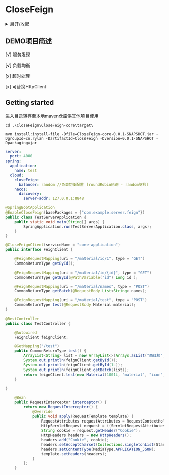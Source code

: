 # CloseFeign

<details><summary>展开/收起</summary>

缘由是前天在刷知乎的时候看到这样一个问题：[为什么说Feign是伪RPC？](https://www.zhihu.com/question/298707085) 有些评论里的回答过于逆天，总是在拿传输层TCP协议和应用层HTTP协议比较这明显是认知有偏差，其实无论是下面哪种组合，本质上都是告知对方要执行哪个方法，什么参数，对方执行完后返回结果

[1] 应用层协议HTTP + HttpClient

[2] 应用层协议自定义/HTTP2 + 使用Netty自己构建的Client

首先说明个人观点，我觉得在Feign它是REST客户端的同时也能完成RPC的功能，因为不但支持服务发现并且在用法上和Dubbo，Montan等RPC框架几乎无异，都是不需要关注接口的具体实现即可完成远程服务方法的调用。

简述过程：向IOC容器中注入带有注解的接口类型对象(动态代理生成)，当执行FeignClient Bean中的方法时会触发代理对象Invoke()方法向远端发送请求，然后返回结果，这样就对于使用者屏蔽了服务发现和网络通信的细节，让使用者像调用本地接口一样简单。

正好最近在改之前写的自定义应用层协议RPC的各种bug，用Netty构建服务端，客户端实现双方通信写麻了，所以我就在想试试写一下Feign这种以访问对方暴露出HTTP REST接口的方式远程调用的框架，写个小demo由于不知道这个框架叫什么，众所周知SpringCloud有个组件叫OpenFeign，所以就叫CloseFeign了（狗头）
</details>

## DEMO项目简述

[√]  服务发现

[√]  负载均衡

[x]  超时处理

[x]  可替换HttpClient

## Getting started

进入目录转存至本地maven仓库供其他项目使用

`cd .\CloseFeign\CloseFeign-core\target\`

`mvn install:install-file -Dfile=CloseFeign-core-0.0.1-SNAPSHOT.jar -DgroupId=cn.rylan -DartifactId=CloseFeign -Dversion=0.0.1-SNAPSHOT -Dpackaging=jar`

```yaml
server:
  port: 4000
spring:
  application:
    name: test
  cloud:
    closeFeign:
      balancer: random //负载均衡配置 [roundRobin轮询 - random随机]
    nacos:
      discovery:
        server-addr: 127.0.0.1:8848
```
```java
@SpringBootApplication
@EnableCloseFeign(basePackages = {"com.example.server.feign"})
public class TestServerApplication {
    public static void main(String[] args) {
        SpringApplication.run(TestServerApplication.class, args);
    }
}
```

```java
@CloseFeignClient(serviceName = "core-application")
public interface FeignClient {

    @FeignRequestMapping(uri = "/material/id/1", type = "GET")
    CommonReturnType getById();

    @FeignRequestMapping(uri = "/material/id/{id}", type = "GET")
    CommonReturnType getById(@PathVariable("id") Long id );

    @FeignRequestMapping(uri = "/material/names", type = "POST")
    CommonReturnType getBatch(@RequestBody List<String> names);

    @FeignRequestMapping(uri = "/material/test", type = "POST")
    CommonReturnType test(@RequestBody Material material);
}
```
```java
@RestController
public class TestController {

    @Autowired
    FeignClient feignClient;

    @GetMapping("/test")
    public CommonReturnType test() {
        ArrayList<String> list = new ArrayList<>(Arrays.asList("西红柿", "玉米"));
        System.out.println(feignClient.getById());
        System.out.println(feignClient.getById(1L));
        System.out.println(feignClient.getBatch(list));
        return feignClient.test(new Material(1001L, "material", "icon", "category", "desc"));
    }
    
}
```
```java
    @Bean
    public RequestInterceptor interceptor() {
        return new RequestInterceptor() {
            @Override
            public void apply(RequestTemplate template) {
                RequestAttributes requestAttributes = RequestContextHolder.getRequestAttributes();
                HttpServletRequest request = ((ServletRequestAttributes) requestAttributes).getRequest();
                String cookie = request.getHeader("Cookie");
                HttpHeaders headers = new HttpHeaders();
                headers.add("Cookie", cookie);
                headers.setAcceptCharset(Collections.singletonList(StandardCharsets.UTF_8));
                headers.setContentType(MediaType.APPLICATION_JSON);
                template.setHeaders(headers);
            }
        };
    }
```